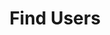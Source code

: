 ---
title: Find Users
excerpt: |-
  List of users filtered by username, email or custom fields.

  Required scopes:
  + **read**
api:
  file: forum.json
  operationId: Users.Find
hidden: false
---